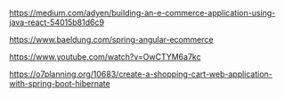 https://medium.com/adyen/building-an-e-commerce-application-using-java-react-54015b81d6c9

https://www.baeldung.com/spring-angular-ecommerce

https://www.youtube.com/watch?v=OwCTYM6a7kc

https://o7planning.org/10683/create-a-shopping-cart-web-application-with-spring-boot-hibernate
